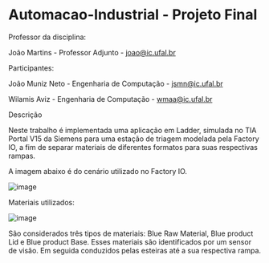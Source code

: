 # Automacao-Industrial - Projeto Final
Professor da disciplina:

João Martins - Professor Adjunto - joao@ic.ufal.br

Participantes:

João Muniz Neto - Engenharia de Computação - jsmn@ic.ufal.br

Wilamis Aviz - Engenharia de Computação - wmaa@ic.ufal.br

Descrição

Neste trabalho é implementada uma aplicação em Ladder, simulada no TIA Portal V15 da Siemens para uma estação de triagem modelada pela Factory IO, a fim de separar materiais de diferentes formatos para suas respectivas rampas.

A imagem abaixo é do cenário utilizado no Factory IO.

![image](https://user-images.githubusercontent.com/43187591/206876535-00e4c7f2-68a0-4520-8c94-0fb4dc4e9471.png)

Materiais utilizados:

![image](https://user-images.githubusercontent.com/43187591/206876545-ceaf1d76-e52d-428d-a26f-62b31b4734a9.png)

São considerados três tipos de materiais: Blue Raw Material, Blue product Lid e Blue product Base. Esses materiais são identificados por um sensor de visão. Em seguida conduzidos pelas esteiras até a sua respectiva rampa.


